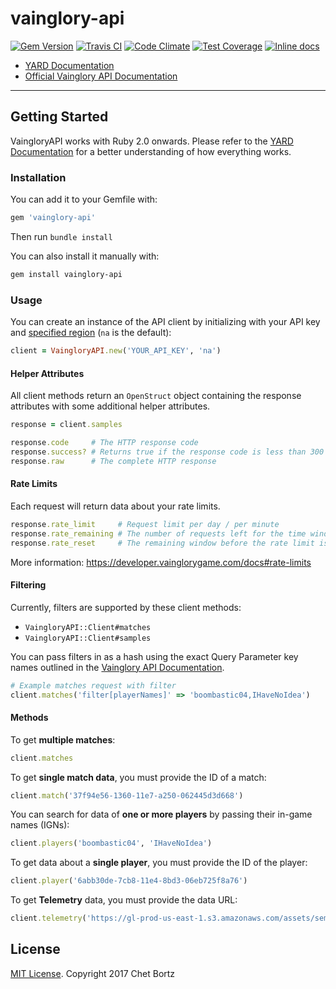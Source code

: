 # vainglory-api
[![Gem Version](https://badge.fury.io/rb/vainglory-api.svg)](https://badge.fury.io/rb/vainglory-api)
[![Travis CI](https://travis-ci.org/cbortz/vainglory-api-ruby.svg?branch=master)](https://travis-ci.org/cbortz/vainglory-api-ruby)
[![Code Climate](https://codeclimate.com/github/cbortz/vainglory-api-ruby/badges/gpa.svg)](https://codeclimate.com/github/cbortz/vainglory-api-ruby)
[![Test Coverage](https://codeclimate.com/github/cbortz/vainglory-api-ruby/badges/coverage.svg)](https://codeclimate.com/github/cbortz/vainglory-api-ruby/coverage)
[![Inline docs](http://inch-ci.org/github/cbortz/vainglory-api-ruby.svg?branch=master)](http://inch-ci.org/github/cbortz/vainglory-api-ruby)

- [YARD Documentation](http://www.rubydoc.info/github/cbortz/vainglory-api-ruby)
- [Official Vainglory API Documentation](https://developer.vainglorygame.com/docs)

---

## Getting Started

VaingloryAPI works with Ruby 2.0 onwards. Please refer to the [YARD Documentation](http://www.rubydoc.info/github/cbortz/vainglory-api-ruby) for a better understanding of how everything works.

### Installation

You can add it to your Gemfile with:

```ruby
gem 'vainglory-api'
```

Then run `bundle install`

You can also install it manually with:

```bash
gem install vainglory-api
```

### Usage

You can create an instance of the API client by initializing with your API key and [specified region](https://developer.vainglorygame.com/docs#regions) (`na` is the default):

```ruby
client = VaingloryAPI.new('YOUR_API_KEY', 'na')
```

#### Helper Attributes

All client methods return an `OpenStruct` object containing the response attributes with some additional helper attributes.

```ruby
response = client.samples

response.code     # The HTTP response code
response.success? # Returns true if the response code is less than 300
response.raw      # The complete HTTP response
```

#### Rate Limits

Each request will return data about your rate limits.

```ruby
response.rate_limit     # Request limit per day / per minute
response.rate_remaining # The number of requests left for the time window
response.rate_reset     # The remaining window before the rate limit is refilled in UTC epoch nanoseconds.
```

More information: https://developer.vainglorygame.com/docs#rate-limits

#### Filtering

Currently, filters are supported by these client methods:

- `VaingloryAPI::Client#matches`
- `VaingloryAPI::Client#samples`

You can pass filters in as a hash using the exact Query Parameter key names outlined in the [Vainglory API Documentation](https://developer.vainglorygame.com/docs).

```ruby
# Example matches request with filter
client.matches('filter[playerNames]' => 'boombastic04,IHaveNoIdea')
```

#### Methods

To get __multiple matches__:

```ruby
client.matches
```

To get __single match data__, you must provide the ID of a match:

```ruby
client.match('37f94e56-1360-11e7-a250-062445d3d668')
```

You can search for data of __one or more players__ by passing their in-game names (IGNs):

```ruby
client.players('boombastic04', 'IHaveNoIdea')
```

To get data about a __single player__, you must provide the ID of the player:

```ruby
client.player('6abb30de-7cb8-11e4-8bd3-06eb725f8a76')
```

To get __Telemetry__ data, you must provide the data URL:

```ruby
client.telemetry('https://gl-prod-us-east-1.s3.amazonaws.com/assets/semc-vainglory/na/2017/03/28/03/07/b0bb7faf-1363-11e7-b11e-0242ac110006-telemetry.json')
```

## License
[MIT License](LICENSE). Copyright 2017 Chet Bortz
